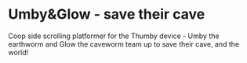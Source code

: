# Umby&Glow - save their cave

Coop side scrolling platformer for the Thumby device - Umby the earthworm and Glow the caveworm team up to save their cave, and the world!

